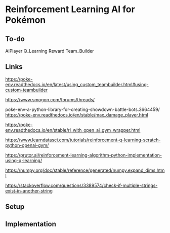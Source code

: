 # Reinforcement Learning AI for Pokémon

## To-do
AiPlayer
Q_Learning
Reward
Team_Builder

## Links

https://poke-env.readthedocs.io/en/latest/using_custom_teambuilder.html#using-custom-teambuilder

https://www.smogon.com/forums/threads/

poke-env-a-python-library-for-creating-showdown-battle-bots.3664459/
https://poke-env.readthedocs.io/en/stable/max_damage_player.html

https://poke-env.readthedocs.io/en/stable/rl_with_open_ai_gym_wrapper.html

https://www.learndatasci.com/tutorials/reinforcement-q-learning-scratch-python-openai-gym/

https://prutor.ai/reinforcement-learning-algorithm-python-implementation-using-q-learning/

https://numpy.org/doc/stable/reference/generated/numpy.expand_dims.html

https://stackoverflow.com/questions/3389574/check-if-multiple-strings-exist-in-another-string

## Setup

## Implementation
